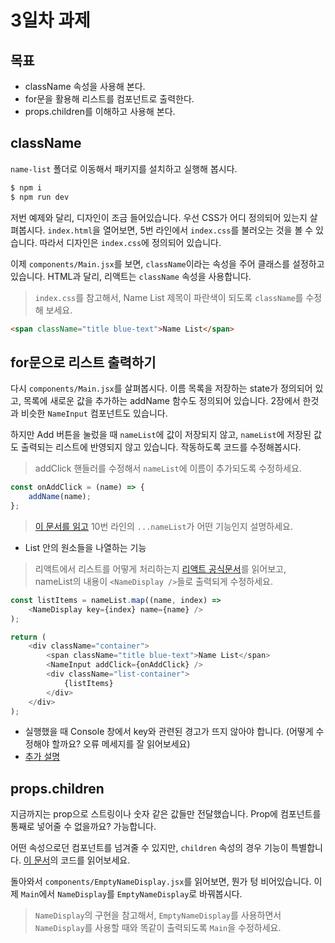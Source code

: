 # 3일차 과제
## 목표
- className 속성을 사용해 본다.
- for문을 활용해 리스트를 컴포넌트로 출력한다.
- props.children를 이해하고 사용해 본다.

## className

`name-list` 폴더로 이동해서 패키지를 설치하고 실행해 봅시다.
```bash
$ npm i
$ npm run dev
```
저번 예제와 달리, 디자인이 조금 들어있습니다. 우선 CSS가 어디 정의되어 있는지 살펴봅시다.
`index.html`을 열어보면, 5번 라인에서 `index.css`를 불러오는 것을 볼 수 있습니다.
따라서 디자인은 `index.css`에 정의되어 있습니다.

이제 `components/Main.jsx`를 보면, `className`이라는 속성을 주어 클래스를 설정하고 있습니다.
HTML과 달리, 리액트는 `className` 속성을 사용합니다.

> `index.css`를 참고해서, Name List 제목이 파란색이 되도록 `className`를 수정해 보세요.
```html
<span className="title blue-text">Name List</span>
```

## for문으로 리스트 출력하기

다시 `components/Main.jsx`를 살펴봅시다.
이름 목록을 저장하는 state가 정의되어 있고, 목록에 새로운 값을 추가하는 addName 함수도 정의되어 있습니다.
2장에서 한것과 비슷한 `NameInput` 컴포넌트도 있습니다.

하지만 Add 버튼을 눌렀을 때 `nameList`에 값이 저장되지 않고, `nameList`에 저장된 값도 출력되는 리스트에 반영되지 않고 있습니다.
작동하도록 코드를 수정해봅시다.

> addClick 핸들러를 수정해서 `nameList`에 이름이 추가되도록 수정하세요.
```javascript
const onAddClick = (name) => {
    addName(name);
};
```

> [이 문서를 읽고](https://developer.mozilla.org/ko/docs/Web/JavaScript/Reference/Operators/Spread_syntax)
> 10번 라인의 `...nameList`가 어떤 기능인지 설명하세요.
- List 안의 원소들을 나열하는 기능

> 리액트에서 리스트를 어떻게 처리하는지 [리액트 공식문서](https://ko.reactjs.org/docs/lists-and-keys.html)를 읽어보고,
> nameList의 내용이 `<NameDisplay />`들로 출력되게 수정하세요.
```javascript
const listItems = nameList.map((name, index) => 
    <NameDisplay key={index} name={name} />
);

return (
    <div className="container">
        <span className="title blue-text">Name List</span>
        <NameInput addClick={onAddClick} />
        <div className="list-container">
            {listItems}
        </div>
    </div>
);
```

- 실행했을 때 Console 창에서 key와 관련된 경고가 뜨지 않아야 합니다. (어떻게 수정해야 할까요? 오류 메세지를 잘 읽어보세요)
- [추가 설명](https://m.blog.naver.com/gi_balja/221245300411)

## props.children

지금까지는 prop으로 스트링이나 숫자 같은 값들만 전달했습니다.
Prop에 컴포넌트를 통째로 넣어줄 수 없을까요? 가능합니다.

어떤 속성으로던 컴포넌트를 넘겨줄 수 있지만, `children` 속성의 경우 기능이 특별합니다.
[이 문서](https://blog.coderifleman.com/2015/06/24/learning-react-2/#Props-children)의 코드를 읽어보세요.

돌아와서 `components/EmptyNameDisplay.jsx`를 읽어보면, 뭔가 텅 비어있습니다.
이제 `Main`에서 `NameDisplay`를 `EmptyNameDisplay`로 바꿔봅시다.

> `NameDisplay`의 구현을 참고해서, `EmptyNameDisplay`를 사용하면서
> `NameDisplay`를 사용할 때와 똑같이 출력되도록 `Main`을 수정하세요.
